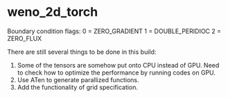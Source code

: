 # weno_2d_torch

Boundary condition flags:
0 = ZERO_GRADIENT
1 = DOUBLE_PERIDIOC
2 = ZERO_FLUX

There are still several things to be done in this build:
1. Some of the tensors are somehow put onto CPU instead of GPU. Need to check how to optimize the performance by running codes on GPU.
2. Use ATen to generate parallized functions.
3. Add the functionality of grid specification.
